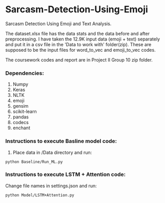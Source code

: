# Sarcasm-Detection-Using-Emoji
Sarcasm Detection Using Emoji and Text Analysis.


The dataset.xlsx file has the data stats and the data before and after preprocessing. 
I have taken the 12.9K input data (emoji + text) separately and put it in a csv file in the 'Data to work with' folder(zip). These are supposed to be the input files for word_to_vec and emoji_to_vec codes.

The coursework codes and report are in Project II Group 10 zip folder.

### **Dependencies**:
1) Numpy
2) Keras
3) NLTK
4) emoji
5) gensim
5) scikit-learn
6) pandas
7) codecs
8) enchant

### **Instructions to execute Basline model code**:

1) Place data in /Data directory and run: 
```
python Baseline/Run_ML.py
```
### **Instructions to execute LSTM + Attention code**:

Change file names in settings.json and run:
```
python Model/LSTM+Attention.py
```
